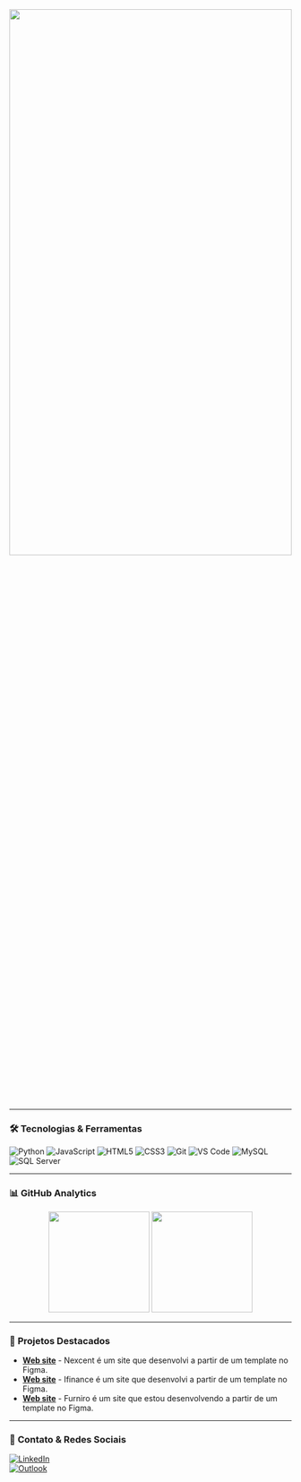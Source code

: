 <div align="center">
  <img src="https://media1.giphy.com/media/v1.Y2lkPTc5MGI3NjExdXhobzhwdm9majIyMGFldjg1cDJhNDU3cXY2MGJ6NTl3anRobnFqbCZlcD12MV9pbnRlcm5hbF9naWZfYnlfaWQmY3Q9Zw/zOvBKUUEERdNm/giphy.gif" width="100%" height="50%" />
</div>

<!-- <div align="center">  
  <img src="https://readme-typing-svg.demolab.com?font=Fira+Code&pause=1000&color=22D3EE&width=435&lines=Engenheiro+de+Software+em+Formação;Desenvolvedor+Front-End;Apaixonado+por+Tecnologia" alt="Animação de Digitação"/>  
</div>  -->

---

### 🛠️ **Tecnologias & Ferramentas**  

![Python](https://img.shields.io/badge/Python-3776AB?style=for-the-badge&logo=python&logoColor=white)
![JavaScript](https://img.shields.io/badge/JavaScript-F7DF1E?style=for-the-badge&logo=javascript&logoColor=black)
![HTML5](https://img.shields.io/badge/HTML5-E34F26?style=for-the-badge&logo=html5&logoColor=white)
![CSS3](https://img.shields.io/badge/CSS3-1572B6?style=for-the-badge&logo=css3&logoColor=white)
![Git](https://img.shields.io/badge/Git-F05032?style=for-the-badge&logo=git&logoColor=white)
![VS Code](https://img.shields.io/badge/VS_Code-007ACC?style=for-the-badge&logo=visual-studio-code&logoColor=white)
![MySQL](https://img.shields.io/badge/MySQL-4479A1?style=for-the-badge&logo=mysql&logoColor=white)
![SQL Server](https://img.shields.io/badge/SQL%20Server-CC2927?style=for-the-badge&logo=microsoftsqlserver&logoColor=white)
<!-- ![React](https://img.shields.io/badge/React-61DAFB?style=for-the-badge&logo=react&logoColor=black) -->

---

### 📊 **GitHub Analytics**  

<div align="center">  
  <img height="180em" src="https://github-readme-stats.vercel.app/api?username=yDenBarbosa&show_icons=true&theme=dracula&include_all_commits=true" />  
  <img height="180em" src="https://github-readme-stats.vercel.app/api/top-langs/?username=yDenBarbosa&layout=compact&theme=dracula" />  
</div>  

---

### 🚀 **Projetos Destacados**  

- [**Web site**](https://github.com/yDenBarbosa/NexCent) - Nexcent é um site que desenvolvi a partir de um template no Figma.  
- [**Web site**](https://github.com/yDenBarbosa/Ifinance) - Ifinance é um site que desenvolvi a partir de um template no Figma.  
- [**Web site**](https://github.com/yDenBarbosa/Furniro) - Furniro é um site que estou desenvolvendo a partir de um template no Figma.   

---

### 🌟 **Contato & Redes Sociais**  

[![LinkedIn](https://img.shields.io/badge/LinkedIn-0077B5?style=for-the-badge&logo=linkedin&logoColor=white)](https://www.linkedin.com/in/denis-b-silva/)  
[![Outlook](https://img.shields.io/badge/Outlook-0078D4?style=for-the-badge&logo=microsoft-outlook&logoColor=white)](mailto:denis9195@hotmail.com)  
